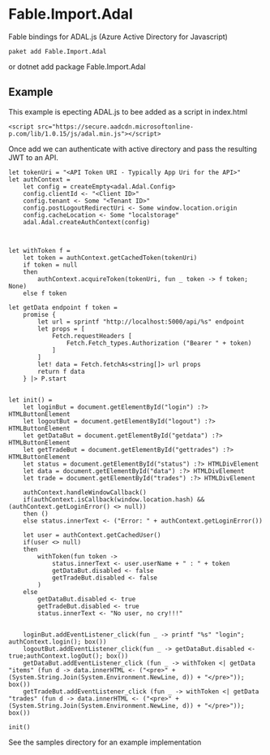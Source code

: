 # Fable.Import.Adal
Fable bindings for ADAL.js  (Azure Active Directory for Javascript)

    paket add Fable.Import.Adal
or 
    dotnet add package Fable.Import.Adal


## Example 
This example is epecting ADAL.js to bee added as a script in index.html 

    <script src="https://secure.aadcdn.microsoftonline-p.com/lib/1.0.15/js/adal.min.js"></script>

Once add we can authenticate with active directory and pass the resulting JWT to an API.

    let tokenUri = "<API Token URI - Typically App Uri for the API>"
    let authContext = 
        let config = createEmpty<adal.Adal.Config>
        config.clientId <- "<Client ID>"
        config.tenant <- Some "<Tenant ID>"
        config.postLogoutRedirectUri <- Some window.location.origin
        config.cacheLocation <- Some "localstorage"
        adal.Adal.createAuthContext(config)



    let withToken f =  
        let token = authContext.getCachedToken(tokenUri)
        if token = null 
        then 
            authContext.acquireToken(tokenUri, fun _ token -> f token; None)
        else f token

    let getData endpoint f token = 
        promise {
            let url = sprintf "http://localhost:5000/api/%s" endpoint 
            let props = [
                Fetch.requestHeaders [
                    Fetch.Fetch_types.Authorization ("Bearer " + token) 
                ]
            ]
            let! data = Fetch.fetchAs<string[]> url props
            return f data
        } |> P.start
        

    let init() =
        let loginBut = document.getElementById("login") :?> HTMLButtonElement
        let logoutBut = document.getElementById("logout") :?> HTMLButtonElement
        let getDataBut = document.getElementById("getdata") :?> HTMLButtonElement
        let getTradeBut = document.getElementById("gettrades") :?> HTMLButtonElement
        let status = document.getElementById("status") :?> HTMLDivElement
        let data = document.getElementById("data") :?> HTMLDivElement
        let trade = document.getElementById("trades") :?> HTMLDivElement

        authContext.handleWindowCallback()
        if(authContext.isCallback(window.location.hash) && (authContext.getLoginError() <> null))
        then ()
        else status.innerText <- ("Error: " + authContext.getLoginError())

        let user = authContext.getCachedUser()
        if(user <> null)
        then 
            withToken(fun token -> 
                status.innerText <- user.userName + " : " + token
                getDataBut.disabled <- false
                getTradeBut.disabled <- false 
            )
        else 
            getDataBut.disabled <- true
            getTradeBut.disabled <- true
            status.innerText <- "No user, no cry!!!"


        loginBut.addEventListener_click(fun _ -> printf "%s" "login"; authContext.login(); box())
        logoutBut.addEventListener_click(fun _ -> getDataBut.disabled <- true;authContext.logOut(); box())
        getDataBut.addEventListener_click (fun _ -> withToken <| getData "items" (fun d -> data.innerHTML <- ("<pre>" + (System.String.Join(System.Environment.NewLine, d)) + "</pre>")); box())
        getTradeBut.addEventListener_click (fun _ -> withToken <| getData "trades" (fun d -> data.innerHTML <- ("<pre>" + (System.String.Join(System.Environment.NewLine, d)) + "</pre>")); box())

    init()


See the samples directory for an example implementation